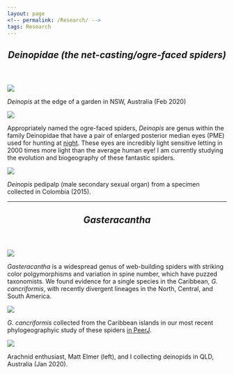 ```yaml
---
layout: page
<!-- permalink: /Research/ -->
tags: Research
---
```

 
<header>
    <h2><i>Deinopidae (the net-casting/ogre-faced spiders)</i></h2>
      </header>  
      
![](https://user-images.githubusercontent.com/21958390/85932365-922ab180-b899-11ea-8075-2136bcf64faa.JPG)

<p><i>Deinopis</i> at the edge of a garden in NSW, Australia (Feb 2020)</p>

![](https://user-images.githubusercontent.com/21958390/44419031-0aaae380-a548-11e8-85b1-6df2373e670a.jpg)

<p> Appropriately named the ogre-faced spiders, <i>Deinopis</i> are genus within the family Deinopidae that have a pair of enlarged posterior median eyes (PME) used for hunting at <a href="http://www.dailymail.co.uk/sciencetech/article-3595122/The-spider-NIGHTVISION-goggles-Arachnid-uses-enlarged-eyes-help-hunt-prey-ground-night.html">night</a>. These eyes are incredibly light sensitive letting in 2000 times more light than the average human eye! I am currently studying the evolution and biogeography of these fantastic spiders. </p>

![](https://user-images.githubusercontent.com/21958390/85932609-73c5b580-b89b-11ea-8331-75cf36573070.png)
<p><i>Deinopis</i> pedipalp (male secondary sexual organ) from a specimen collected in Colombia (2015).</p>

---

  <header>
    <h2><i>Gasteracantha</i></h2>
      </header>  

![](https://cloud.githubusercontent.com/assets/21958390/22332417/d1d81346-e39e-11e6-8586-9d740dd0435e.jpg) 


<p> <i>Gasteracantha</i> is a widespread genus of web-building spiders with striking color polgymorphisms and variation in spine number, which have puzzed taxonomists. We found evidence for a single species in the Caribbean, <i>G. cancriformis</i>, with recently divergent lineages in the North, Central, and South America. 
    </p>
    
![](https://user-images.githubusercontent.com/21958390/85926390-35190680-b86d-11ea-94cf-8a307f20bd0d.jpg)

<p><i>G. cancriformis</i> collected from the Caribbean islands in our most recent phylogeographyic study of these spiders <a href=https://peerj.com/articles/8976/>in PeerJ</a>.</p>

![](https://user-images.githubusercontent.com/21958390/85932719-842a6000-b89c-11ea-835a-ced9b49a09e6.jpg)
<p>Arachnid enthusiast, Matt Elmer (left), and I collecting deinopids in QLD, Australia (Jan 2020).</p>

